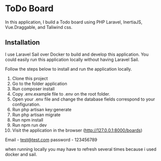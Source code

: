 
# ToDo Board

In this application, I build a Todo board using PHP Laravel, InertiaJS, Vue.Draggable, and Taliwind css.

## Installation

I use Laravel Sail over Docker to build and develop this application. You could easily run this application locally without having Laravel Sail.

Follow the steps below to install and run the application locally.


1. Clone this project
2. Go to the folder application 
3. Run composer install
4. Copy .env.example file to .env on the root folder. 
5. Open your .env file and change the database fields correspond to your configuration.
6. Run php artisan key:generate
7. Run php artisan migrate
8. Run npm install 
9. Run npm run dev 
10. Visit the application in the browser (http://127.0.0.1:8000/boards)

Email - test@test.com
password - 123456789

when running locally you may have to refresh several times because i used docker and sail.



